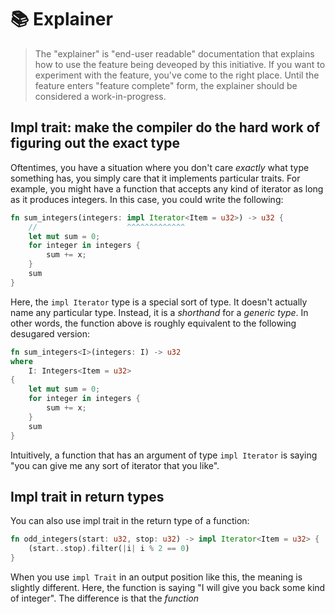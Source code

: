 # 📚 Explainer

> The "explainer" is "end-user readable" documentation that explains how to use the feature being deveoped by this initiative.
> If you want to experiment with the feature, you've come to the right place.
> Until the feature enters "feature complete" form, the explainer should be considered a work-in-progress.

## Impl trait: make the compiler do the hard work of figuring out the exact type

Oftentimes, you have a situation where you don't care *exactly* what type something has, you simply care that it implements particular traits. For example, you might have a function that accepts any kind of iterator as long as it produces integers. In this case, you could write the following:

```rust
fn sum_integers(integers: impl Iterator<Item = u32>) -> u32 {
    //                    ^^^^^^^^^^^^^
    let mut sum = 0;
    for integer in integers {
        sum += x;
    }
    sum
}
```

Here, the `impl Iterator` type is a special sort of type. It doesn't actually name any particular type. Instead, it is a *shorthand* for a *generic type*. In other words, the function above is roughly equivalent to the following desugared version:

```rust
fn sum_integers<I>(integers: I) -> u32
where
    I: Integers<Item = u32>
{
    let mut sum = 0;
    for integer in integers {
        sum += x;
    }
    sum
}
```

Intuitively, a function that has an argument of type `impl Iterator` is saying "you can give me any sort of iterator that you like".

## Impl trait in return types

You can also use impl trait in the return type of a function:

```rust
fn odd_integers(start: u32, stop: u32) -> impl Iterator<Item = u32> {
    (start..stop).filter(|i| i % 2 == 0)
}
```

When you use `impl Trait` in an output position like this, the meaning is slightly different. Here, the function is saying "I will give you back some kind of integer". The difference is that the *function*